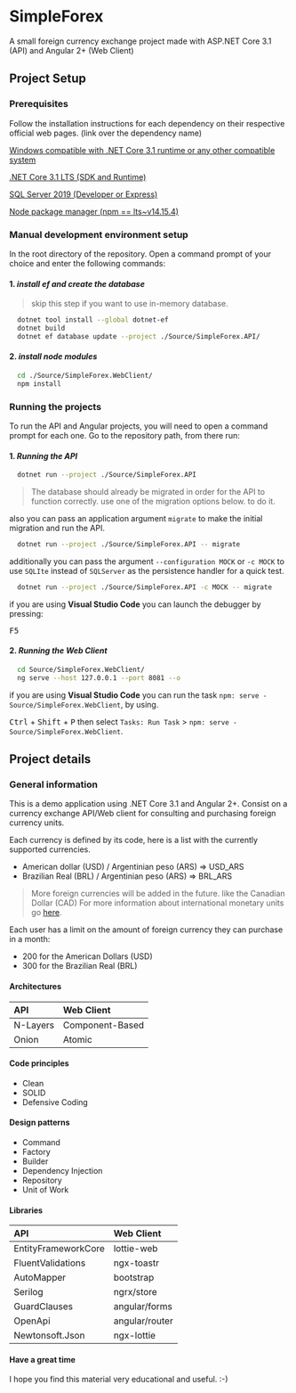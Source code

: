 # SimpleForex

A small foreign currency exchange project made with ASP.NET Core 3.1 (API) and Angular 2+ (Web Client)

## Project Setup

### Prerequisites

Follow the installation instructions for each dependency on their respective official web pages. (link over the dependency name)

[Windows compatible with .NET Core 3.1 runtime or any other compatible system](https://docs.microsoft.com/en-us/dotnet/core/install/windows?tabs=netcore31)

[.NET Core 3.1 LTS (SDK and Runtime)](https://dotnet.microsoft.com/download/dotnet-core/3.1)

[SQL Server 2019 (Developer or Express)](https://www.microsoft.com/en-us/sql-server/sql-server-downloads)

[Node package manager (npm == lts~v14.15.4)](https://nodejs.org/es/download/package-manager/)

### Manual development environment setup

In the root directory of the repository. Open a command prompt of your choice and enter the following commands:

#### 1. _install ef and create the database_

> skip this step if you want to use in-memory database.

```bash
  dotnet tool install --global dotnet-ef
  dotnet build
  dotnet ef database update --project ./Source/SimpleForex.API/
```

#### 2. _install node modules_

```bash
  cd ./Source/SimpleForex.WebClient/
  npm install
```

### Running the projects

To run the API and Angular projects, you will need to open a command prompt for each one. Go to the repository path, from there run:

#### 1. _Running the API_

```bash
  dotnet run --project ./Source/SimpleForex.API
```

> The database should already be migrated in order for the API to function correctly. use one of the migration options below. to do it.

also you can pass an application argument `migrate` to make the initial migration and run the API.

```bash
  dotnet run --project ./Source/SimpleForex.API -- migrate
```

additionally you can pass the argument `--configuration MOCK` or `-c MOCK` to use `SQLIte` instead of `SQLServer` as the persistence handler for a quick test.

```bash
  dotnet run --project ./Source/SimpleForex.API -c MOCK -- migrate
```

if you are using **Visual Studio Code** you can launch the debugger by pressing:

<kbd>F5</kbd>

#### 2. _Running the Web Client_

```bash
  cd Source/SimpleForex.WebClient/
  ng serve --host 127.0.0.1 --port 8081 --o
```

if you are using **Visual Studio Code** you can run the task `npm: serve - Source/SimpleForex.WebClient`, by using.

<kbd>Ctrl</kbd> + <kbd>Shift</kbd> + <kbd>P</kbd> then select `Tasks: Run Task` > `npm: serve - Source/SimpleForex.WebClient`.

## Project details

### General information

This is a demo application using .NET Core 3.1 and Angular 2+. Consist on a currency exchange API/Web client for consulting and purchasing foreign currency units.

Each currency is defined by its code, here is a list with the currently supported currencies.

- American dollar (USD) / Argentinian peso (ARS) => USD_ARS
- Brazilian Real (BRL) / Argentinian peso (ARS) => BRL_ARS

> More foreign currencies will be added in the future. like the Canadian Dollar (CAD)
> For more information about international monetary units go [here](https://es.wikipedia.org/wiki/ISO_4217#C%C3%B3digos_de_divisa_ISO_4217[6]%E2%80%8B).

Each user has a limit on the amount of foreign currency they can purchase in a month:

- 200 for the American Dollars (USD)
- 300 for the Brazilian Real (BRL)


#### Architectures

| API      | Web Client      |
| :------- | :-------------- |
| N-Layers | Component-Based |
| Onion    | Atomic          |

#### Code principles

- Clean
- SOLID
- Defensive Coding

#### Design patterns

- Command
- Factory
- Builder
- Dependency Injection
- Repository
- Unit of Work

#### Libraries

| API                 | Web Client |
| :------------------ | :--------- |
| EntityFrameworkCore | lottie-web |
| FluentValidations   | ngx-toastr |
| AutoMapper          | bootstrap  |
| Serilog             | ngrx/store |
| GuardClauses        | angular/forms |
| OpenApi             | angular/router |
| Newtonsoft.Json     | ngx-lottie |

#### Have a great time

I hope you find this material very educational and useful. :-)
